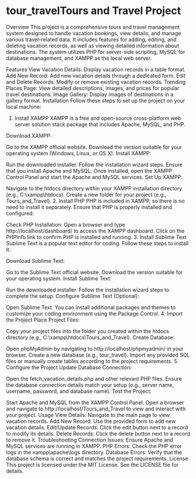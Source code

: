 # tour_travelTours and Travel Project
Overview
This project is a comprehensive tours and travel management system designed to handle vacation bookings, view details, and manage various travel-related data. It includes features for adding, editing, and deleting vacation records, as well as viewing detailed information about destinations. The system utilizes PHP for server-side scripting, MySQL for database management, and XAMPP as the local web server.

Features
View Vacation Details: Display vacation records in a table format.
Add New Record: Add new vacation details through a dedicated form.
Edit and Delete Records: Modify or remove existing vacation records.
Trending Places Page: View detailed descriptions, images, and prices for popular travel destinations.
Image Gallery: Display images of destinations in a gallery format.
Installation
Follow these steps to set up the project on your local machine:

1. Install XAMPP
XAMPP is a free and open-source cross-platform web server solution stack package that includes Apache, MySQL, and PHP.

Download XAMPP:

Go to the XAMPP official website.
Download the version suitable for your operating system (Windows, Linux, or OS X).
Install XAMPP:

Run the downloaded installer.
Follow the installation wizard steps. Ensure that you install Apache and MySQL.
Once installed, open the XAMPP Control Panel and start the Apache and MySQL services.
Set Up XAMPP:

Navigate to the htdocs directory within your XAMPP installation directory (e.g., C:\xampp\htdocs).
Create a new folder for your project (e.g., Tours_and_Travel).
2. Install PHP
PHP is included in XAMPP, so there is no need to install it separately. Ensure that PHP is properly installed and configured:

Check PHP Installation:
Open a browser and type http://localhost/dashboard/ to access the XAMPP dashboard.
Click on the PHPInfo link to confirm PHP is installed and running.
3. Install Sublime Text
Sublime Text is a popular text editor for coding. Follow these steps to install it:

Download Sublime Text:

Go to the Sublime Text official website.
Download the version suitable for your operating system.
Install Sublime Text:

Run the downloaded installer.
Follow the installation wizard steps to complete the setup.
Configure Sublime Text (Optional):

Open Sublime Text.
You can install additional packages and themes to customize your coding environment using the Package Control.
4. Import the Project
Place Project Files:

Copy your project files into the folder you created within the htdocs directory (e.g., C:\xampp\htdocs\Tours_and_Travel).
Create Database:

Open phpMyAdmin by navigating to http://localhost/phpmyadmin/ in your browser.
Create a new database (e.g., tour_travel).
Import any provided SQL files or manually create tables according to the project requirements.
5. Configure the Project
Update Database Connection:

Open the fetch_vacation_details.php and other relevant PHP files.
Ensure the database connection details match your setup (e.g., server name, username, password, and database name).
Test the Project:

Start Apache and MySQL from the XAMPP Control Panel.
Open a browser and navigate to http://localhost/Tours_and_Travel to view and interact with your project.
Usage
View Details: Navigate to the main page to view vacation records.
Add New Record: Use the provided form to add new vacation details.
Edit/Update Records: Click the edit button next to a record to modify its details.
Delete Records: Click the delete button next to a record to remove it.
Troubleshooting
Connection Issues: Ensure Apache and MySQL services are running in XAMPP.
PHP Errors: Check the PHP error logs in the xampp\apache\logs directory.
Database Errors: Verify that the database schema is correct and matches the project requirements.
License
This project is licensed under the MIT License. See the LICENSE file for details.

